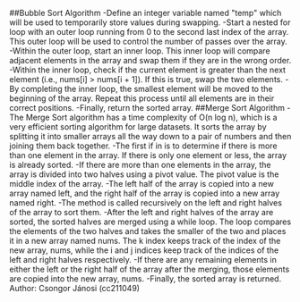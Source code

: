 ##Bubble Sort Algorithm
-Define an integer variable named "temp" which will be used to temporarily store values during swapping.
-Start a nested for loop with an outer loop running from 0 to the second last index of the array. This outer loop will be used to control the number of passes over the array.
-Within the outer loop, start an inner loop. This inner loop will compare adjacent elements in the array and swap them if they are in the wrong order.
-Within the inner loop, check if the current element is greater than the next element (i.e., nums[i] > nums[i + 1]). If this is true, swap the two elements.
-By completing the inner loop, the smallest element will be moved to the beginning of the array. Repeat this process until all elements are in their correct positions.
-Finally, return the sorted array.
##Merge Sort Algorithm
-The Merge Sort algorithm has a time complexity of O(n log n), which is a very efficient sorting algorithm for large datasets. It sorts the array by splitting it into smaller arrays all the way down to a pair of numbers and then joining them back together.
-The first if in is to determine if there is more than one element in the array. If there is only one element or less, the array is already sorted.
-If there are more than one elements in the array, the array is divided into two halves using a pivot value. The pivot value is the middle index of the array.
-The left half of the array is copied into a new array named left, and the right half of the array is copied into a new array named right.
-The method is called recursively on the left and right halves of the array to sort them.
-After the left and right halves of the array are sorted, the sorted halves are merged using a while loop. The loop compares the elements of the two halves and takes the smaller of the two and places it in a new array named nums. The k index keeps track of the index of the new array, nums, while the i and j indices keep track of the indices of the left and right halves respectively.
-If there are any remaining elements in either the left or the right half of the array after the merging, those elements are copied into the new array, nums.
-Finally, the sorted array is returned.
Author: Csongor Jánosi (cc211049)